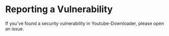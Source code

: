 # Reporting a Vulnerability

If you've found a security vulnerability in Youtube-Downloader, please open an issue.
